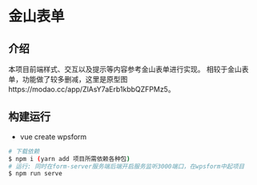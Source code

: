 # 金山表单

## 介绍
本项目前端样式、交互以及提示等内容参考金山表单进行实现。 相较于金山表单，功能做了较多删减，这里是原型图https://modao.cc/app/ZlAsY7aErb1kbbQZFPMz5。

## 构建运行
- vue create wpsform

```bash
# 下载依赖
$ npm i (yarn add 项目所需依赖各种包)
# 运行: 同时在form-server服务端后端开启服务监听3000端口，在wpsform中起项目
$ npm run serve
```
